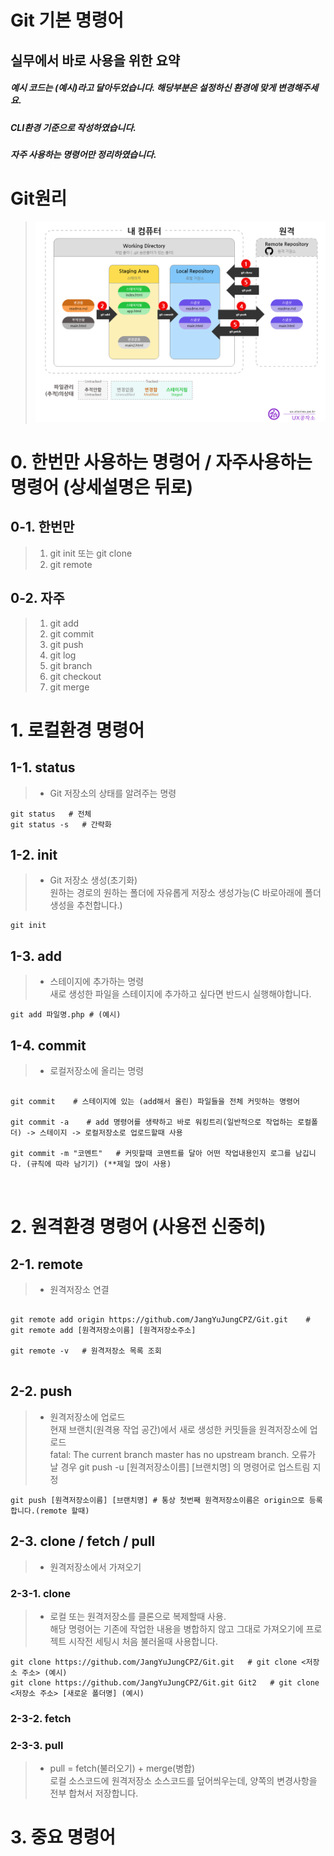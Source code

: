 Git 기본 명령어
==========

실무에서 바로 사용을 위한 요약
---------------------------------

##### 예시 코드는 (예시)라고 달아두었습니다. 해당부분은 설정하신 환경에 맞게 변경해주세요.
##### CLI환경 기준으로 작성하였습니다. 
##### 자주 사용하는 명령어만 정리하였습니다.

# Git원리
> ![Alt text](./img/993CCF4B5F17C75211.png)

# 0. 한번만 사용하는 명령어 / 자주사용하는 명령어 (상세설명은 뒤로)
## 0-1. 한번만
> 1. git init 또는 git clone
> 2. git remote
## 0-2. 자주
> 1. git add
> 2. git commit
> 3. git push
> 4. git log
> 5. git branch
> 6. git checkout
> 7. git merge
> 
# 1. 로컬환경 명령어
## 1-1. status
> * Git 저장소의 상태를 알려주는 명령

	git status   # 전체
	git status -s   # 간략화

## 1-2. init
> * Git 저장소 생성(초기화)    
> 원하는 경로의 원하는 폴더에 자유롭게 저장소 생성가능(C 바로아래에 폴더 생성을 추천합니다.)

	git init

## 1-3. add
> * 스테이지에 추가하는 명령    
> 새로 생성한 파일을 스테이지에 추가하고 싶다면 반드시 실행해야합니다.

	git add 파일명.php # (예시)

## 1-4. commit
> * 로컬저장소에 올리는 명령
<pre>
<code>
git commit    # 스테이지에 있는 (add해서 올린) 파일들을 전체 커밋하는 명령어

git commit -a    # add 명령어를 생략하고 바로 워킹트리(일반적으로 작업하는 로컬폴더) -> 스테이지 -> 로컬저장소로 업로드할때 사용

git commit -m "코멘트"   # 커밋할때 코멘트를 달아 어떤 작업내용인지 로그를 남깁니다. (규칙에 따라 남기기) (**제일 많이 사용)

</code>
</pre>
# 2. 원격환경 명령어 (사용전 신중히)
## 2-1. remote
> * 원격저장소 연결
<pre>
<code>
git remote add origin https://github.com/JangYuJungCPZ/Git.git    # git remote add [원격저장소이름] [원격저장소주소]

git remote -v   # 원격저장소 목록 조회
</code>
</pre>
## 2-2. push
> * 원격저장소에 업로드    
> 현재 브랜치(원격용 작업 공간)에서 새로 생성한 커밋들을 원격저장소에 업로드    
> fatal: The current branch master has no upstream branch. 오류가 날 경우 git push -u [원격저장소이름] [브랜치명] 의 명령어로 업스트림 지정

	git push [원격저장소이름] [브랜치명] # 통상 첫번째 원격저장소이름은 origin으로 등록합니다.(remote 할때)

## 2-3. clone / fetch / pull
> * 원격저장소에서 가져오기
### 2-3-1. clone
> * 로컬 또는 원격저장소를 클론으로 복제할때 사용.    
해당 명령어는 기존에 작업한 내용을 병합하지 않고 그대로 가져오기에 프로젝트 시작전 세팅시 처음 불러올때 사용합니다.

	git clone https://github.com/JangYuJungCPZ/Git.git   # git clone <저장소 주소> (예시)
	git clone https://github.com/JangYuJungCPZ/Git.git Git2   # git clone <저장소 주소> [새로운 폴더명] (예시)

### 2-3-2. fetch

### 2-3-3. pull
> * pull = fetch(불러오기) + merge(병합)    
> 로컬 소스코드에 원격저장소 소스코드를 덮어씌우는데, 양쪽의 변경사항을 전부 합쳐서 저장합니다.    

# 3. 중요 명령어
